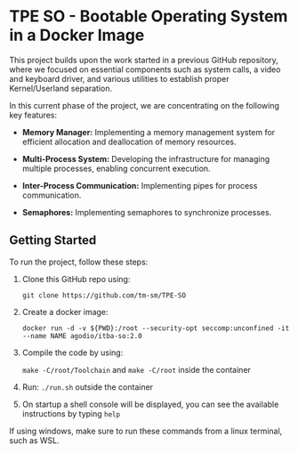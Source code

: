 # TPE SO - Bootable Operating System in a Docker Image #

This project builds upon the work started in a previous GitHub repository, where we focused on essential components such as system calls, a video and keyboard driver, and various utilities to establish proper Kernel/Userland separation.

In this current phase of the project, we are concentrating on the following key features:

- **Memory Manager:** Implementing a memory management system for efficient allocation and deallocation of memory resources.

- **Multi-Process System:** Developing the infrastructure for managing multiple processes, enabling concurrent execution.

- **Inter-Process Communication:** Implementing pipes for process communication.

- **Semaphores:** Implementing semaphores to synchronize processes.


## Getting Started ##
To run the project, follow these steps:
1. Clone this GitHub repo using:

    ```git clone https://github.com/tm-sm/TPE-SO```
   
2. Create a docker image:

    ```docker run -d -v ${PWD}:/root --security-opt seccomp:unconfined -it --name NAME agodio/itba-so:2.0```
3. Compile the code by using:

    ```make -C/root/Toolchain``` and ```make -C/root``` inside the container
4. Run: ```./run.sh``` outside the container
5. On startup a shell console will be displayed, you can see the available instructions by typing ```help```

If using windows, make sure to run these commands from a linux terminal, such as WSL.
 
